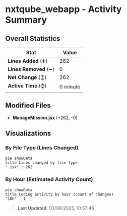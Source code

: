 # nxtqube_webapp - Activity Summary 

## Overall Statistics

| Stat                   | Value                                                             |
| ---------------------- | ----------------------------------------------------------------- |
| **Lines Added** (➕)   | 262                                          |
| **Lines Removed** (➖) | 0                                        |
| **Net Change** (↕)    | 262                |
| **Active Time** (⌚)   | 0 minute |


## Modified Files
- **ManageMission.jsx** (+262, -0)

## Visualizations

### By File Type (Lines Changed)

```mermaid
pie showData
title Lines changed by file type
".jsx" : 262
```

### By Hour (Estimated Activity Count)

```mermaid
pie showData
title Coding activity by hour (count of changes)
"10h" : 1
```


> **Last Updated:** 03/08/2025, 10:57:46